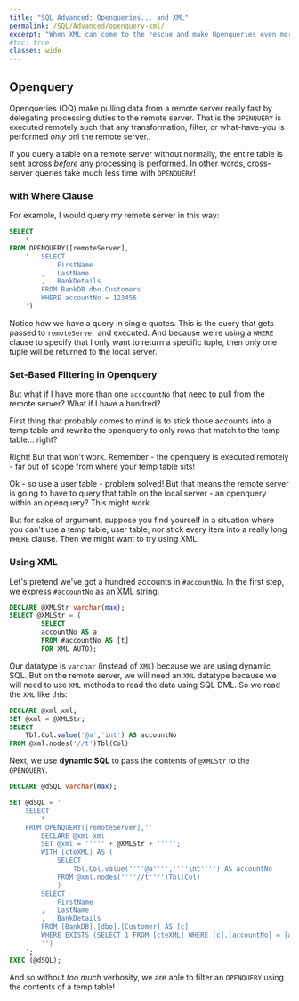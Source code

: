 ```yaml
---
title: "SQL Advanced: Openqueries... and XML"
permalink: /SQL/Advanced/openquery-xml/
excerpt: "When XML can come to the rescue and make Openqueries even more fun in SQL"
#toc: true
classes: wide
---
```


## Openquery

Openqueries (OQ) make pulling data from a remote server really fast by delegating processing duties to the remote server.
That is the `OPENQUERY` is executed remotely such that any transformation, filter, or what-have-you is performed _only_ onl the remote server..

If you query a table on a remote server without normally, the entire table is sent across _before_ any processing is performed. 
In other words, cross-server queries take much less time with `OPENQUERY`!

### with Where Clause

For example, I would query my remote server in this way:

```sql
SELECT
	*
FROM OPENQUERY([remoteServer],
	'	SELECT 
			FirstName
		,	LastName
		,	BankDetails 
		FROM BankDB.dbo.Customers 
		WHERE accountNo = 123456
	')
```

Notice how we have a query in single quotes. This is the query that gets passed to `remoteServer` and executed.
And because we're using a `WHERE` clause to specify that I only want to return a specific tuple, then only one tuple will be returned to the local server.

### Set-Based Filtering in Openquery

But what if I have more than one `acccountNo` that need to pull from the remote server? 
What if I have a hundred?

First thing that probably comes to mind is to stick those accounts into a temp table and rewrite the openquery to only rows that match to the temp table... right?

Right! But that won't work. Remember - the openquery is executed remotely - far out of scope from where your temp table sits!

Ok - so use a user table - problem solved!
But that means the remote server is going to have to query that table on the local server - an openquery within an openquery?
This might work.

But for sake of argument, suppose you find yourself in a situation where you can't use a temp table, user table, nor stick every item into a really long `WHERE` clause.
Then we might want to try using XML.

### Using XML

Let's pretend we've got a hundred accounts in `#accountNo`.
In the first step, we express `#accountNo` as an XML string.

```sql
DECLARE @XMLStr varchar(max);
SELECT @XMLStr = (
		SELECT 
		accountNo AS a 
		FROM #accountNo AS [t] 
		FOR XML AUTO);
```
Our datatype is `varchar` (instead of `XML`) because we are using dynamic SQL.
But on the remote server, we will need an `XML` datatype because we will need to use `XML` methods to read the data using SQL DML.
So we read the `XML` like this:

```sql
DECLARE @xml xml;
SET @xml = @XMLStr;
SELECT
	Tbl.Col.value('@a','int') AS accountNo
FROM @xml.nodes('//t')Tbl(Col)
```

Next, we use  __dynamic SQL__ to pass the contents of  `@XMLStr` to the `OPENQUERY`.

```sql
DECLARE @dSQL varchar(max);

SET @dSQL = '
	SELECT 
		*
	FROM OPENQUERY([remoteServer],''
		DECLARE @xml xml
		SET @xml = ''''' + @XMLStr + ''''';
		WITH [cteXML] AS (
			SELECT
				Tbl.Col.value(''''@a'''',''''int'''') AS accountNo
			FROM @xml.nodes(''''//t'''')Tbl(Col)
			)
		SELECT
			FirstName
		,	LastName
		,	BankDetails
		FROM [BankDB].[dbo].[Customer] AS [c]
		WHERE EXISTS (SELECT 1 FROM [cteXML] WHERE [c].[accountNo] = [accountNo]
		'')
	';
EXEC (@dSQL);
```

And so without _too much_ verbosity, we are able to filter an `OPENQUERY` using the contents of a temp table!


